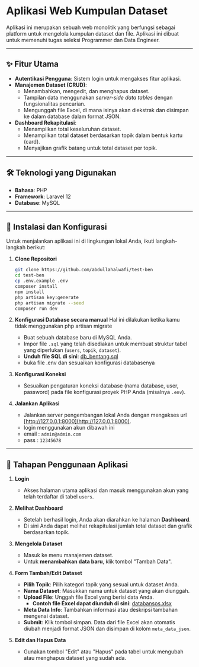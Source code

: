# Aplikasi Web Kumpulan Dataset

Aplikasi ini merupakan sebuah web monolitik yang berfungsi sebagai platform untuk mengelola kumpulan dataset dan file. Aplikasi ini dibuat untuk memenuhi tugas seleksi Programmer dan Data Engineer.

---

## ✨ Fitur Utama

- **Autentikasi Pengguna**: Sistem login untuk mengakses fitur aplikasi.
- **Manajemen Dataset (CRUD)**:
    - Menambahkan, mengedit, dan menghapus dataset.
    - Tampilan data menggunakan *server-side data tables* dengan fungsionalitas pencarian.
    - Mengunggah file Excel, di mana isinya akan diekstrak dan disimpan ke dalam database dalam format JSON.
- **Dashboard Rekapitulasi**:
    - Menampilkan total keseluruhan dataset.
    - Menampilkan total dataset berdasarkan topik dalam bentuk kartu (card).
    - Menyajikan grafik batang untuk total dataset per topik.

---

## 🛠️ Teknologi yang Digunakan

- **Bahasa**: PHP
- **Framework**: Laravel 12
- **Database**: MySQL

---

## 🚀 Instalasi dan Konfigurasi

Untuk menjalankan aplikasi ini di lingkungan lokal Anda, ikuti langkah-langkah berikut:

1.  **Clone Repositori**
    ```bash
    git clone https://github.com/abdullahalwafi/test-ben
    cd test-ben
    cp .env.example .env
    composer install
    npm install
    php artisan key:generate
    php artisan migrate --seed
    composer run dev 
    ```

2.  **Konfigurasi Database secara manual**
    Hal ini dilakukan ketika kamu tidak menggunakan php artisan migrate
    - Buat sebuah database baru di MySQL Anda.
    - Impor file `.sql` yang telah disediakan untuk membuat struktur tabel yang diperlukan (`users`, `topik`, `dataset`).
    - **Unduh file SQL di sini**:  [db_bentang.sql](https://github.com/abdullahalwafi/test-ben/blob/data/db_bentang.sql)
    - buka file .env dan sesuaikan konfigurasi databasenya


3.  **Konfigurasi Koneksi**
    - Sesuaikan pengaturan koneksi database (nama database, user, password) pada file konfigurasi proyek PHP Anda (misalnya `.env`).

4.  **Jalankan Aplikasi**
    - Jalankan server pengembangan lokal Anda dengan mengakses url [http://127.0.0.1:8000](http://127.0.0.1:8000).
    - login menggunakan akun dibawah ini
    - email : `admin@admin.com`
    - pass  : `12345678`

---

## 📖 Tahapan Penggunaan Aplikasi

1.  **Login**
    - Akses halaman utama aplikasi dan masuk menggunakan akun yang telah terdaftar di tabel `users`.

2.  **Melihat Dashboard**
    - Setelah berhasil login, Anda akan diarahkan ke halaman **Dashboard**.
    - Di sini Anda dapat melihat rekapitulasi jumlah total dataset dan grafik berdasarkan topik.

3.  **Mengelola Dataset**
    - Masuk ke menu manajemen dataset.
    - Untuk **menambahkan data baru**, klik tombol "Tambah Data".

4.  **Form Tambah/Edit Dataset**
    - **Pilih Topik**: Pilih kategori topik yang sesuai untuk dataset Anda.
    - **Nama Dataset**: Masukkan nama untuk dataset yang akan diunggah.
    - **Upload File**: Unggah file Excel yang berisi data Anda.
        - **Contoh file Excel dapat diunduh di sini**: [databansos.xlsx](https://github.com/abdullahalwafi/test-ben/blob/data/Dataset%20BANSOS%20for%20UAS%20BI.xlsx)
    - **Meta Data Info**: Tambahkan informasi atau deskripsi tambahan mengenai dataset.
    - **Submit**: Klik tombol simpan. Data dari file Excel akan otomatis diubah menjadi format JSON dan disimpan di kolom `meta_data_json`.

5.  **Edit dan Hapus Data**
    - Gunakan tombol "Edit" atau "Hapus" pada tabel untuk mengubah atau menghapus dataset yang sudah ada.